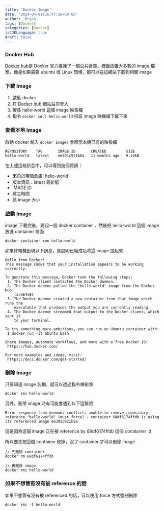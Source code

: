 ```yaml
---
title: 'Docker Image'
date: '2024-04-01T16:47:16+08:00'
author: 'Bryan'
tags: [Docker]
categories: [Docker]
isCJKLanguage: true
draft: false
---
```


### Docker Hub 
[Docker hub](<https://hub.docker.com/> "Docker hub")是 Docker 官方維護了一個公共倉庫，裡面放置大多數的 image 檔案，像是如果需要 ubuntu 或 Linux 環境，都可以在這網站下載到相關 image

### 下載 Image
  1. 啟動 docker
  2. 在 [Docker hub](<https://hub.docker.com/> "Docker hub") 網站註冊登入
  3. 搜尋 hello-world 這個 image 映像檔
  4. 指令 `docker pull hello-world` 把該 image 映像檔下載下來

### 查看本地 Image
啟動 docker 輸入 `docker images` 會顯示本機已有的映像檔

```
REPOSITORY    TAG       IMAGE ID       CREATED         SIZE
hello-world   latest    ee301c921b8a   11 months ago   9.14kB
```

在上述這段訊息中，可以得到幾個資訊：
  * 來自於哪個倉庫: hello-world
  * 版本資訊：latest 最新版
  * IMAGE ID
  * 建立時間
  * 該 image 大小

### 啟動 Image
image 下載完後，要起一個 docker container ，然後把 hello-world 這個 image 放進 container 裡面

```
docker container run hello-world
```

如果終端機出現以下訊息，就說明已經成功將這 image 跑起來

```
Hello from Docker!
This message shows that your installation appears to be working correctly.

To generate this message, Docker took the following steps:
 1. The Docker client contacted the Docker daemon.
 2. The Docker daemon pulled the "hello-world" image from the Docker Hub.
    (arm64v8)
 3. The Docker daemon created a new container from that image which runs the
    executable that produces the output you are currently reading.
 4. The Docker daemon streamed that output to the Docker client, which sent it
    to your terminal.

To try something more ambitious, you can run an Ubuntu container with:
 $ docker run -it ubuntu bash

Share images, automate workflows, and more with a free Docker ID:
 https://hub.docker.com/

For more examples and ideas, visit:
 https://docs.docker.com/get-started/
```

### 刪除 Image
只要知道 image 名稱，就可以透過指令做刪除

```
docker rmi hello-world
```

另外，刪除 image 時有可能會遇到以下這錯誤

```
Error response from daemon: conflict: unable to remove repository reference "hello-world" (must force) - container 68df6174ffdb is using its referenced image ee301c921b8a
```

這是因為這個 image 正在被 reference by 68df6174ffdb 這個 conatainer id

所以要先把這個 container 砍掉，沒了 container 才可以刪除 image

```
// 先刪除 container
docker rm 68df6174ffdb

// 再刪除 image
docker rmi hello-world
```

### 如果不想管有沒有被 reference 的話
如果不想管有沒有被 referenced 的話，可以使用 force 方式強制刪除
```
docker rmi -f hello-world
```
